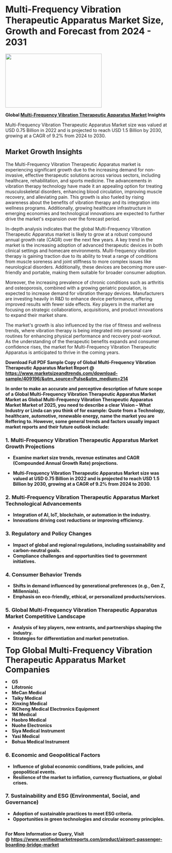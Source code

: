 <H1>Multi-Frequency Vibration Therapeutic Apparatus Market Size, Growth and Forecast from 2024 - 2031</H1><img class="aligncenter size-medium wp-image-584254" src="https://thirdeyenews.in/wp-content/uploads/2024/09/Global-Market-Research-300x168.jpeg" alt="" width="300" height="168" /><p><strong>Global&nbsp;<a href="https://www.marketsizeandtrends.com/download-sample/409196/&amp;utm_source=Pulse&amp;utm_medium=214">Multi-Frequency Vibration Therapeutic Apparatus Market</a> Insights</strong></p><p>Multi-Frequency Vibration Therapeutic Apparatus Market size was valued at USD 0.75 Billion in 2022 and is projected to reach USD 1.5 Billion by 2030, growing at a CAGR of 9.2% from 2024 to 2030.</p><p><h2>Market Growth Insights</h2> <p>The Multi-Frequency Vibration Therapeutic Apparatus market is experiencing significant growth due to the increasing demand for non-invasive, effective therapeutic solutions across various sectors, including healthcare, rehabilitation, and sports medicine. The advancements in vibration therapy technology have made it an appealing option for treating musculoskeletal disorders, enhancing blood circulation, improving muscle recovery, and alleviating pain. This growth is also fueled by rising awareness about the benefits of vibration therapy and its integration into wellness programs. Additionally, growing healthcare infrastructure in emerging economies and technological innovations are expected to further drive the market's expansion over the forecast period.</p> <p><strong></strong></p> <p>In-depth analysis indicates that the global Multi-Frequency Vibration Therapeutic Apparatus market is likely to grow at a robust compound annual growth rate (CAGR) over the next few years. A key trend in the market is the increasing adoption of advanced therapeutic devices in both clinical settings and homecare environments. Multi-frequency vibration therapy is gaining traction due to its ability to treat a range of conditions from muscle soreness and joint stiffness to more complex issues like neurological disorders. Additionally, these devices are becoming more user-friendly and portable, making them suitable for broader consumer adoption.</p> <p>Moreover, the increasing prevalence of chronic conditions such as arthritis and osteoporosis, combined with a growing geriatric population, is expected to increase demand for vibration therapy devices. Manufacturers are investing heavily in R&D to enhance device performance, offering improved results with fewer side effects. Key players in the market are focusing on strategic collaborations, acquisitions, and product innovations to expand their market share.</p> <p>The market's growth is also influenced by the rise of fitness and wellness trends, where vibration therapy is being integrated into personal care routines for enhancing physical performance and recovery post-workout. As the understanding of the therapeutic benefits expands and consumer confidence rises, the market for Multi-Frequency Vibration Therapeutic Apparatus is anticipated to thrive in the coming years.</p> <p><strong></p><p><span class=""><strong>Download Full PDF Sample Copy of Global Multi-Frequency Vibration Therapeutic Apparatus Market Report</strong> @ <a href="https://www.marketsizeandtrends.com/download-sample/409196/&amp;utm_source=Pulse&amp;utm_medium=214" target="_blank">https://www.marketsizeandtrends.com/download-sample/409196/&amp;utm_source=Pulse&amp;utm_medium=214</a></span></p><p>In order to make an accurate and perceptive description of future scope of a Global&nbsp;Multi-Frequency Vibration Therapeutic Apparatus Market Market as Global&nbsp;Multi-Frequency Vibration Therapeutic Apparatus Market Market of 2025, you need to describe a clear Vision &ndash; What Industry or Linda can you think of for example: Quote from a Technology, healthcare, automotive, renewable energy, name the market you are Reffering to. However, some general trends and factors usually impact market reports and their future outlook include:</p><h3>1.&nbsp;<strong>Multi-Frequency Vibration Therapeutic Apparatus Market Growth Projections</strong></h3><ul><li>Examine market size trends, revenue estimates and CAGR (Compounded Annual Growth Rate) projections.</li><li><p>Multi-Frequency Vibration Therapeutic Apparatus Market size was valued at USD 0.75 Billion in 2022 and is projected to reach USD 1.5 Billion by 2030, growing at a CAGR of 9.2% from 2024 to 2030.</p></li></ul><h3>2.&nbsp;<strong>Multi-Frequency Vibration Therapeutic Apparatus Market Technological Advancements</strong></h3><ul><li>Integration of AI, IoT, blockchain, or automation in the industry.</li><li>Innovations driving cost reductions or improving efficiency.</li></ul><h3>3.&nbsp;<strong>Regulatory and Policy Changes</strong></h3><ul><li>Impact of global and regional regulations, including sustainability and carbon-neutral goals.</li><li>Compliance challenges and opportunities tied to government initiatives.</li></ul><h3>4.&nbsp;<strong>Consumer Behavior Trends</strong></h3><ul><li>Shifts in demand influenced by generational preferences (e.g., Gen Z, Millennials).</li><li>Emphasis on eco-friendly, ethical, or personalized products/services.</li></ul><h3>5.&nbsp;<strong>Global Multi-Frequency Vibration Therapeutic Apparatus Market Competitive Landscape</strong></h3><ul><li>Analysis of key players, new entrants, and partnerships shaping the industry.</li><li>Strategies for differentiation and market penetration.</li></ul><p data-pm-slice="1 1 []"><span style="color: inherit; font-family: inherit; font-size: 25px;">Top Global Multi-Frequency Vibration Therapeutic Apparatus Market Companies</span></p><div class="" data-test-id=""><p><li>G5</li><li> Lifotronic</li><li> MeCan Medical</li><li> Taiky Medical</li><li> Xinxing Medical</li><li> RiCheng Medical Electronics Equipment</li><li> 1M Medical</li><li> Haobro Medical</li><li> Nuohe Electronics</li><li> Siya Medical Instrument</li><li> Yasi Medical</li><li> Bohua Medical Instrument</li></p></div><h3>6.&nbsp;<strong>Economic and Geopolitical Factors</strong></h3><ul><li>Influence of global economic conditions, trade policies, and geopolitical events.</li><li>Resilience of the market to inflation, currency fluctuations, or global crises.</li></ul><h3>7.&nbsp;<strong>Sustainability and ESG (Environmental, Social, and Governance)</strong></h3><ul><li>Adoption of sustainable practices to meet ESG criteria.</li><li>Opportunities in green technologies and circular economy principles.</li></ul><h2><strong style="font-size: 14px;">For More Information or Query, Visit @&nbsp;</strong><a style="background-color: #ffffff; font-size: 14px;" href="https://www.marketsizeandtrends.com/report/multi-frequency-vibration-therapeutic-apparatus-market/" target="_blank">https://www.verifiedmarketreports.com/product/airport-passenger-boarding-bridge-market</a></h2>
